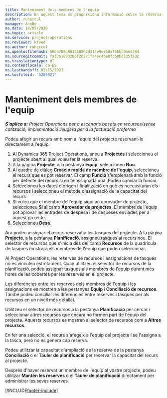 ```yaml
---
title: Manteniment dels membres de l'equip
description: En aquest tema es proporciona informació sobre la reserva de recursos amb nom a equips de projecte i assignar-los a tasques.
author: ruhercul
manager: AnnBe
ms.date: 10/05/2020
ms.topic: article
ms.service: project-operations
ms.reviewer: kfend
ms.author: ruhercul
ms.openlocfilehash: 60b6788d881518502d314e9ee5daf6bbc0ae8764
ms.sourcegitcommit: fa32b1893286f20271fa4ec4be8fc68bd135f53c
ms.translationtype: HT
ms.contentlocale: ca-ES
ms.lasthandoff: 02/15/2021
ms.locfileid: "5286821"
---
```

# <a name="maintain-team-members"></a>Manteniment dels membres de l'equip

_**S'aplica a:** Project Operations per a escenaris basats en recursos/sense cotització, implementació lleugera per a la facturació proforma_

Podeu afegir un recurs amb nom a l'equip del projecte reservant-lo directament a l'equip.

1. Al Dynamics 365 Project Operations, aneu a **Projectes** i seleccioneu el projecte obert al qual voleu fer la reserva.
2. A la pàgina **Projecte**, a la pestanya **Equip**, seleccioneu **Nou**. 
3. Al quadre de diàleg **Creació ràpida de membre de l'equip**, seleccioneu el recurs que es pot reservar. El camp **Funció** s'emplenarà amb la funció per defecte del recurs si en té assignada una. Podeu canviar la funció. 
4. Seleccioneu les dates d'origen i finalització en què es necessitaran els recursos i seleccioneu el mètode d'assignació de la capacitat del recurs. 
5. Si voleu que el membre de l'equip sigui un aprovador de projecte, seleccioneu **Sí** al camp **Aprovador de projectes**. El membre de l'equip pot aprovar les entrades de despesa i de despeses enviades per a aquest projecte. 
6. Seleccioneu **Desa**.

Ara podeu assignar el recurs reservat a les tasques del projecte. A la pàgina **Projecte**, a la pestanya **Planificació**, assigneu tasques al recurs nou. El selector de recursos que s'inicia des del camp **Recursos** de la quadrícula de tasques mostrarà els membres de l'equip que podeu seleccionar.


Al Project Operations, les reserves de recursos i assignacions de tasques no es vinculen estretament. Quan utilitzeu el selector de recursos de la planificació, podeu assignar tasques als membres de l'equip durant més hores de les cobertes per les reserves en el projecte.

Les diferències entre les reserves dels membres de l'equip i les assignacions es mostren a les pestanyes **Equip** i **Conciliació de recursos**. També podeu conciliar les diferències entre reserves i tasques per als recursos en un nivell més detallat.

Utilitzeu el selector de recursos a la pestanya **Planificació** per cercar i seleccionar altres recursos que encara no formen part de l'equip del projecte. Aquests recursos es mostren al selector de recursos com a **Altres recursos**.

En fer una selecció, el recurs s'afegeix a l'equip del projecte i se l'assigna a la tasca, però no es genera cap reserva.

Podeu utilitzar la capacitat d'ampliació de la reserva de la pestanya **Conciliació** o el **Tauler de planificació** per reservar la capacitat del recurs al projecte.

Després d'haver reservat un membre de l'equip al vostre projecte, podeu utilitzar **Mantén les reserves** o el **Tauler de planificació** directament per administrar les seves reserves.


[!INCLUDE[footer-include](../includes/footer-banner.md)]